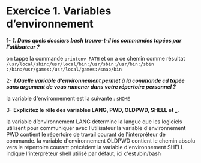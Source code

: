 
# Exercice 1. Variables d’environnement



1- <b>_1. Dans quels dossiers bash trouve-t-il les commandes tapées par l’utilisateur ?_</b>

on tappe la commande `printenv PATH` et on a ce chemin comme résultat `/usr/local/sbin:/usr/local/bin:/usr/sbin:/usr/bin:/sbin
:/bin:/usr/games:/usr/local/games:/snap/bin`

2- <b>_1.Quelle variable d’environnement permet à la commande cd tapée sans argument de vous ramener dans
votre répertoire personnel ?_</b>

la variable d'environnement est la suivante : `$HOME`

3- <b> Explicitez le rôle des variables LANG, PWD, OLDPWD, SHELL et _.</b>

la variable d’environnement LANG détermine la langue que les logiciels utilisent pour communiquer avec l’utilisateur
la variable d'environnement PWD contient le répertoire de travail courant de l'interpréteur de commande.
la variable d'environnement OLDPWD contient le chemin absolu vers le répertoire courant précédent
la variable d'environnement SHELL indique l'interpréteur shell utilisé par défaut, ici c'est /bin/bash 
